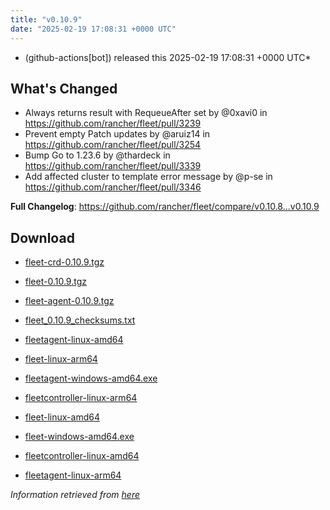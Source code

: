 ```yaml
---
title: "v0.10.9"
date: "2025-02-19 17:08:31 +0000 UTC"
---
```



*  (github-actions[bot]) released this 2025-02-19 17:08:31 +0000 UTC*


## What's Changed
* Always returns result with RequeueAfter set by @0xavi0 in https://github.com/rancher/fleet/pull/3239
* Prevent empty Patch updates by @aruiz14 in https://github.com/rancher/fleet/pull/3254
* Bump Go to 1.23.6 by @thardeck in https://github.com/rancher/fleet/pull/3339
* Add affected cluster to template error message by @p-se in https://github.com/rancher/fleet/pull/3346


**Full Changelog**: https://github.com/rancher/fleet/compare/v0.10.8...v0.10.9


## Download

* [fleet-crd-0.10.9.tgz](https://github.com/rancher/fleet/releases/download/v0.10.9/fleet-crd-0.10.9.tgz)

* [fleet-0.10.9.tgz](https://github.com/rancher/fleet/releases/download/v0.10.9/fleet-0.10.9.tgz)

* [fleet-agent-0.10.9.tgz](https://github.com/rancher/fleet/releases/download/v0.10.9/fleet-agent-0.10.9.tgz)

* [fleet_0.10.9_checksums.txt](https://github.com/rancher/fleet/releases/download/v0.10.9/fleet_0.10.9_checksums.txt)

* [fleetagent-linux-amd64](https://github.com/rancher/fleet/releases/download/v0.10.9/fleetagent-linux-amd64)

* [fleet-linux-arm64](https://github.com/rancher/fleet/releases/download/v0.10.9/fleet-linux-arm64)

* [fleetagent-windows-amd64.exe](https://github.com/rancher/fleet/releases/download/v0.10.9/fleetagent-windows-amd64.exe)

* [fleetcontroller-linux-arm64](https://github.com/rancher/fleet/releases/download/v0.10.9/fleetcontroller-linux-arm64)

* [fleet-linux-amd64](https://github.com/rancher/fleet/releases/download/v0.10.9/fleet-linux-amd64)

* [fleet-windows-amd64.exe](https://github.com/rancher/fleet/releases/download/v0.10.9/fleet-windows-amd64.exe)

* [fleetcontroller-linux-amd64](https://github.com/rancher/fleet/releases/download/v0.10.9/fleetcontroller-linux-amd64)

* [fleetagent-linux-arm64](https://github.com/rancher/fleet/releases/download/v0.10.9/fleetagent-linux-arm64)



*Information retrieved from [here](https://github.com/rancher/fleet/releases/tag/v0.10.9)*

